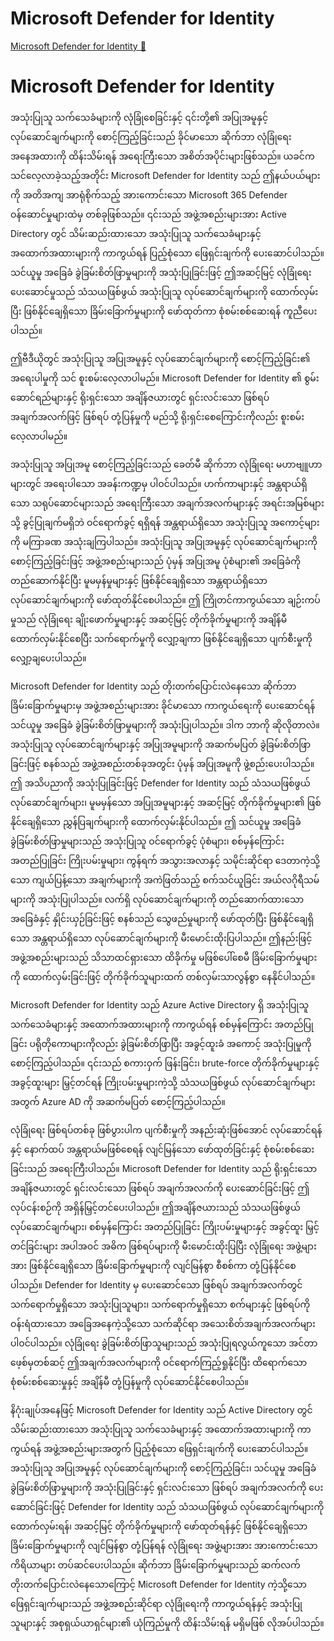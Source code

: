 # Microsoft Defender for Identity

[Microsoft Defender for Identity 🔗](https://www.coursera.org/learn/cybersecurity-solutions-and-microsoft-defender/lecture/uY2i1/microsoft-defender-for-identity)

# Microsoft Defender for Identity

အသုံးပြုသူ သက်သေခံများကို လုံခြုံစေခြင်းနှင့် ၎င်းတို့၏ အပြုအမူနှင့် လုပ်ဆောင်ချက်များကို စောင့်ကြည့်ခြင်းသည် ခိုင်မာသော ဆိုက်ဘာ လုံခြုံရေး အနေအထားကို ထိန်းသိမ်းရန် အရေးကြီးသော အစိတ်အပိုင်းများဖြစ်သည်။ ယခင်က သင်လေ့လာခဲ့သည့်အတိုင်း Microsoft Defender for Identity သည် ဤနယ်ပယ်များကို အတိအကျ အာရုံစိုက်သည့် အားကောင်းသော Microsoft 365 Defender ဝန်ဆောင်မှုများထဲမှ တစ်ခုဖြစ်သည်။ ၎င်းသည် အဖွဲ့အစည်းများအား Active Directory တွင် သိမ်းဆည်းထားသော အသုံးပြုသူ သက်သေခံများနှင့် အထောက်အထားများကို ကာကွယ်ရန် ပြည့်စုံသော ဖြေရှင်းချက်ကို ပေးဆောင်ပါသည်။ သင်ယူမှု အခြေခံ ခွဲခြမ်းစိတ်ဖြာမှုများကို အသုံးပြုခြင်းဖြင့် ဤအဆင့်မြင့် လုံခြုံရေး ပေးဆောင်မှုသည် သံသယဖြစ်ဖွယ် အသုံးပြုသူ လုပ်ဆောင်ချက်များကို ထောက်လှမ်းပြီး ဖြစ်နိုင်ချေရှိသော ခြိမ်းခြောက်မှုများကို ဖော်ထုတ်ကာ စုံစမ်းစစ်ဆေးရန် ကူညီပေးပါသည်။

ဤဗီဒီယိုတွင် အသုံးပြုသူ အပြုအမူနှင့် လုပ်ဆောင်ချက်များကို စောင့်ကြည့်ခြင်း၏ အရေးပါမှုကို သင် စူးစမ်းလေ့လာပါမည်။ Microsoft Defender for Identity ၏ စွမ်းဆောင်ရည်များနှင့် ရိုးရှင်းသော အချိန်ဇယားတွင် ရှင်းလင်းသော ဖြစ်ရပ် အချက်အလက်ဖြင့် ဖြစ်ရပ် တုံ့ပြန်မှုကို မည်သို့ ရိုးရှင်းစေကြောင်းကိုလည်း စူးစမ်းလေ့လာပါမည်။

အသုံးပြုသူ အပြုအမူ စောင့်ကြည့်ခြင်းသည် ခေတ်မီ ဆိုက်ဘာ လုံခြုံရေး မဟာဗျူဟာများတွင် အရေးပါသော အခန်းကဏ္ဍမှ ပါဝင်ပါသည်။ ဟက်ကာများနှင့် အန္တရာယ်ရှိသော သရုပ်ဆောင်များသည် အရေးကြီးသော အချက်အလက်များနှင့် အရင်းအမြစ်များသို့ ခွင့်ပြုချက်မရှိဘဲ ဝင်ရောက်ခွင့် ရရှိရန် အန္တရာယ်ရှိသော အသုံးပြုသူ အကောင့်များကို မကြာခဏ အသုံးချကြပါသည်။ အသုံးပြုသူ အပြုအမူနှင့် လုပ်ဆောင်ချက်များကို စောင့်ကြည့်ခြင်းဖြင့် အဖွဲ့အစည်းများသည် ပုံမှန် အပြုအမူ ပုံစံများ၏ အခြေခံကို တည်ဆောက်နိုင်ပြီး မူမမှန်မှုများနှင့် ဖြစ်နိုင်ချေရှိသော အန္တရာယ်ရှိသော လုပ်ဆောင်ချက်များကို ဖော်ထုတ်နိုင်စေပါသည်။ ဤ ကြိုတင်ကာကွယ်သော ချဉ်းကပ်မှုသည် လုံခြုံရေး ချိုးဖောက်မှုများနှင့် အဆင့်မြင့် တိုက်ခိုက်မှုများကို အချိန်မီ ထောက်လှမ်းနိုင်စေပြီး သက်ရောက်မှုကို လျှော့ချကာ ဖြစ်နိုင်ချေရှိသော ပျက်စီးမှုကို လျှော့ချပေးပါသည်။

Microsoft Defender for Identity သည် တိုးတက်ပြောင်းလဲနေသော ဆိုက်ဘာ ခြိမ်းခြောက်မှုများမှ အဖွဲ့အစည်းများအား ခိုင်မာသော ကာကွယ်ရေးကို ပေးဆောင်ရန် သင်ယူမှု အခြေခံ ခွဲခြမ်းစိတ်ဖြာမှုများကို အသုံးပြုပါသည်။ ဒါက ဘာကို ဆိုလိုတာလဲ။ အသုံးပြုသူ လုပ်ဆောင်ချက်များနှင့် အပြုအမူများကို အဆက်မပြတ် ခွဲခြမ်းစိတ်ဖြာခြင်းဖြင့် စနစ်သည် အဖွဲ့အစည်းတစ်ခုအတွင်း ပုံမှန် အပြုအမူကို ဖွဲ့စည်းပေးပါသည်။ ဤ အသိပညာကို အသုံးပြုခြင်းဖြင့် Defender for Identity သည် သံသယဖြစ်ဖွယ် လုပ်ဆောင်ချက်များ၊ မူမမှန်သော အပြုအမူများနှင့် အဆင့်မြင့် တိုက်ခိုက်မှုများ၏ ဖြစ်နိုင်ချေရှိသော ညွှန်ပြချက်များကို ထောက်လှမ်းနိုင်ပါသည်။ ဤ သင်ယူမှု အခြေခံ ခွဲခြမ်းစိတ်ဖြာမှုများသည် အသုံးပြုသူ ဝင်ရောက်ခွင့် ပုံစံများ၊ စစ်မှန်ကြောင်း အတည်ပြုခြင်း ကြိုးပမ်းမှုများ၊ ကွန်ရက် အသွားအလာနှင့် သမိုင်းဆိုင်ရာ ဒေတာကဲ့သို့သော ကျယ်ပြန့်သော အချက်များကို အကဲဖြတ်သည့် စက်သင်ယူခြင်း အယ်လဂိုရီသမ်များကို အသုံးပြုပါသည်။ လက်ရှိ လုပ်ဆောင်ချက်များကို တည်ဆောက်ထားသော အခြေခံနှင့် နှိုင်းယှဉ်ခြင်းဖြင့် စနစ်သည် သွေဖည်မှုများကို ဖော်ထုတ်ပြီး ဖြစ်နိုင်ချေရှိသော အန္တရာယ်ရှိသော လုပ်ဆောင်ချက်များကို မီးမောင်းထိုးပြပါသည်။ ဤနည်းဖြင့် အဖွဲ့အစည်းများသည် သိသာထင်ရှားသော ထိခိုက်မှု မဖြစ်ပေါ်စေမီ ခြိမ်းခြောက်မှုများကို ထောက်လှမ်းခြင်းဖြင့် တိုက်ခိုက်သူများထက် တစ်လှမ်းသာလွန်စွာ နေနိုင်ပါသည်။

Microsoft Defender for Identity သည် Azure Active Directory ရှိ အသုံးပြုသူ သက်သေခံများနှင့် အထောက်အထားများကို ကာကွယ်ရန် စစ်မှန်ကြောင်း အတည်ပြုခြင်း ပရိုတိုကောများကိုလည်း ခွဲခြမ်းစိတ်ဖြာပြီး အခွင့်ထူးခံ အကောင့် အသုံးပြုမှုကို စောင့်ကြည့်ပါသည်။ ၎င်းသည် စကားဝှက် ဖြန်းခြင်း၊ brute-force တိုက်ခိုက်မှုများနှင့် အခွင့်ထူးများ မြှင့်တင်ရန် ကြိုးပမ်းမှုများကဲ့သို့ သံသယဖြစ်ဖွယ် လုပ်ဆောင်ချက်များအတွက် Azure AD ကို အဆက်မပြတ် စောင့်ကြည့်ပါသည်။

လုံခြုံရေး ဖြစ်ရပ်တစ်ခု ဖြစ်ပွားပါက ပျက်စီးမှုကို အနည်းဆုံးဖြစ်အောင် လုပ်ဆောင်ရန်နှင့် နောက်ထပ် အန္တရာယ်မဖြစ်စေရန် လျင်မြန်သော ဖော်ထုတ်ခြင်းနှင့် စုံစမ်းစစ်ဆေးခြင်းသည် အရေးကြီးပါသည်။ Microsoft Defender for Identity သည် ရိုးရှင်းသော အချိန်ဇယားတွင် ရှင်းလင်းသော ဖြစ်ရပ် အချက်အလက်ကို ပေးဆောင်ခြင်းဖြင့် ဤလုပ်ငန်းစဉ်ကို အရှိန်မြှင့်တင်ပေးပါသည်။ ဤအချိန်ဇယားသည် သံသယဖြစ်ဖွယ် လုပ်ဆောင်ချက်များ၊ စစ်မှန်ကြောင်း အတည်ပြုခြင်း ကြိုးပမ်းမှုများနှင့် အခွင့်ထူး မြှင့်တင်ခြင်းများ အပါအဝင် အဓိက ဖြစ်ရပ်များကို မီးမောင်းထိုးပြပြီး လုံခြုံရေး အဖွဲ့များအား ဖြစ်နိုင်ချေရှိသော ခြိမ်းခြောက်မှုများကို လျင်မြန်စွာ စီစစ်ကာ တုံ့ပြန်နိုင်စေပါသည်။ Defender for Identity မှ ပေးဆောင်သော ဖြစ်ရပ် အချက်အလက်တွင် သက်ရောက်မှုရှိသော အသုံးပြုသူများ၊ သက်ရောက်မှုရှိသော စက်များနှင့် ဖြစ်ရပ်ကို ဝန်းရံထားသော အခြေအနေကဲ့သို့သော သက်ဆိုင်ရာ အသေးစိတ်အချက်အလက်များ ပါဝင်ပါသည်။ လုံခြုံရေး ခွဲခြမ်းစိတ်ဖြာသူများသည် အသုံးပြုရလွယ်ကူသော အင်တာဖေ့စ်မှတစ်ဆင့် ဤအချက်အလက်များကို ဝင်ရောက်ကြည့်ရှုနိုင်ပြီး ထိရောက်သော စုံစမ်းစစ်ဆေးမှုနှင့် အချိန်မီ တုံ့ပြန်မှုကို လုပ်ဆောင်နိုင်စေပါသည်။

နိဂုံးချုပ်အနေဖြင့် Microsoft Defender for Identity သည် Active Directory တွင် သိမ်းဆည်းထားသော အသုံးပြုသူ သက်သေခံများနှင့် အထောက်အထားများကို ကာကွယ်ရန် အဖွဲ့အစည်းများအတွက် ပြည့်စုံသော ဖြေရှင်းချက်ကို ပေးဆောင်ပါသည်။ အသုံးပြုသူ အပြုအမူနှင့် လုပ်ဆောင်ချက်များကို စောင့်ကြည့်ခြင်း၊ သင်ယူမှု အခြေခံ ခွဲခြမ်းစိတ်ဖြာမှုများကို အသုံးပြုခြင်းနှင့် ရှင်းလင်းသော ဖြစ်ရပ် အချက်အလက်ကို ပေးဆောင်ခြင်းဖြင့် Defender for Identity သည် သံသယဖြစ်ဖွယ် လုပ်ဆောင်ချက်များကို ထောက်လှမ်းရန်၊ အဆင့်မြင့် တိုက်ခိုက်မှုများကို ဖော်ထုတ်ရန်နှင့် ဖြစ်နိုင်ချေရှိသော ခြိမ်းခြောက်မှုများကို လျင်မြန်စွာ တုံ့ပြန်ရန် လုံခြုံရေး အဖွဲ့များအား အားကောင်းသော ကိရိယာများ တပ်ဆင်ပေးပါသည်။ ဆိုက်ဘာ ခြိမ်းခြောက်မှုများသည် ဆက်လက် တိုးတက်ပြောင်းလဲနေသောကြောင့် Microsoft Defender for Identity ကဲ့သို့သော ဖြေရှင်းချက်များသည် အဖွဲ့အစည်းဆိုင်ရာ လုံခြုံရေးကို ကာကွယ်ရန်နှင့် အသုံးပြုသူများနှင့် အစုရှယ်ယာရှင်များ၏ ယုံကြည်မှုကို ထိန်းသိမ်းရန် မရှိမဖြစ် လိုအပ်ပါသည်။
